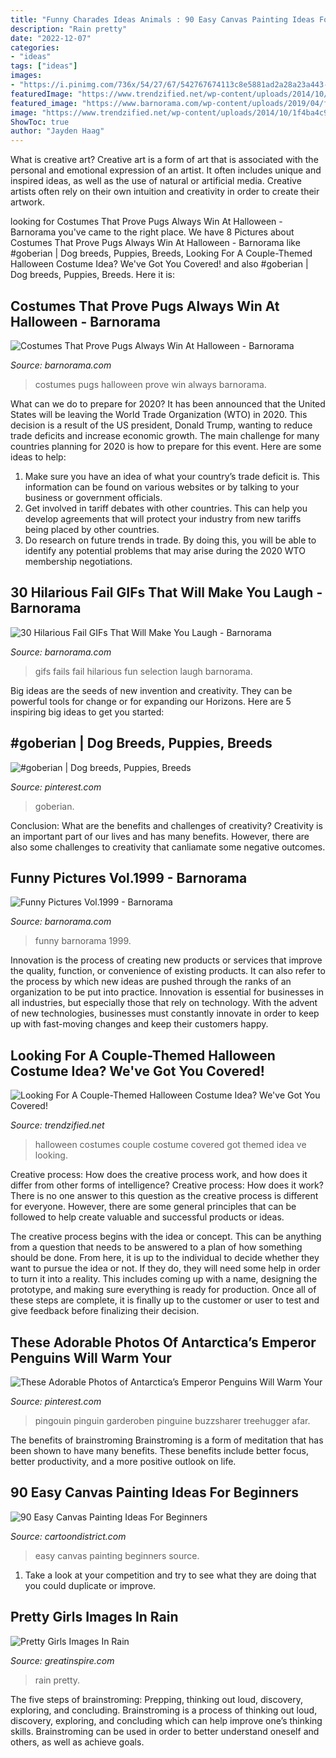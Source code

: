 ```yaml
---
title: "Funny Charades Ideas Animals : 90 Easy Canvas Painting Ideas For Beginners"
description: "Rain pretty"
date: "2022-12-07"
categories:
- "ideas"
tags: ["ideas"]
images:
- "https://i.pinimg.com/736x/54/27/67/542767674113c8e5881ad2a28a23a443--pins-puppy.jpg"
featuredImage: "https://www.trendzified.net/wp-content/uploads/2014/10/1f4ba4c9770656a8dda2b460b37847b9_650x.jpg"
featured_image: "https://www.barnorama.com/wp-content/uploads/2019/04/fail_gifs_are_both_hilarious_and_educational_30.gif"
image: "https://www.trendzified.net/wp-content/uploads/2014/10/1f4ba4c9770656a8dda2b460b37847b9_650x.jpg"
ShowToc: true
author: "Jayden Haag"
---
```



What is creative art?
Creative art is a form of art that is associated with the personal and emotional expression of an artist. It often includes unique and inspired ideas, as well as the use of natural or artificial media. Creative artists often rely on their own intuition and creativity in order to create their artwork.

	

		
looking for Costumes That Prove Pugs Always Win At Halloween - Barnorama you've came to the right place. We have 8 Pictures about Costumes That Prove Pugs Always Win At Halloween - Barnorama like #goberian | Dog breeds, Puppies, Breeds, Looking For A Couple-Themed Halloween Costume Idea? We&#039;ve Got You Covered! and also #goberian | Dog breeds, Puppies, Breeds. Here it is:
		
    
## Costumes That Prove Pugs Always Win At Halloween - Barnorama

<img loading=lazy src="https://www.barnorama.com/wp-content/images/2013/01/costumes-that-prove-pugs/25-costumes-that-prove-pugs.jpg" onerror="this.onerror=null;this.src='https://tse2.mm.bing.net/th?id=OIP.zaiMugI869rTmlHuaPqRGgDHEs&amp;pid=15.1';" alt="Costumes That Prove Pugs Always Win At Halloween - Barnorama">

_Source: barnorama.com_

>costumes pugs halloween prove win always barnorama. 

	

What can we do to prepare for 2020?
It has been announced that the United States will be leaving the World Trade Organization (WTO) in 2020. This decision is a result of the US president, Donald Trump, wanting to reduce trade deficits and increase economic growth. The main challenge for many countries planning for 2020 is how to prepare for this event. Here are some ideas to help: 
1. Make sure you have an idea of what your country’s trade deficit is. This information can be found on various websites or by talking to your business or government officials. 
2. Get involved in tariff debates with other countries. This can help you develop agreements that will protect your industry from new tariffs being placed by other countries. 
3. Do research on future trends in trade. By doing this, you will be able to identify any potential problems that may arise during the 2020 WTO membership negotiations.

    
## 30 Hilarious Fail GIFs That Will Make You Laugh - Barnorama

<img loading=lazy src="https://www.barnorama.com/wp-content/uploads/2019/04/fail_gifs_are_both_hilarious_and_educational_30.gif" onerror="this.onerror=null;this.src='https://tse1.mm.bing.net/th?id=OIP.R7Wa69yLCVp-Sh7CKg9c7gAAAA&amp;pid=15.1';" alt="30 Hilarious Fail GIFs That Will Make You Laugh - Barnorama">

_Source: barnorama.com_

>gifs fails fail hilarious fun selection laugh barnorama. 

	

Big ideas are the seeds of new invention and creativity. They can be powerful tools for change or for expanding our Horizons. Here are 5 inspiring big ideas to get you started: 

    
## #goberian | Dog Breeds, Puppies, Breeds

<img loading=lazy src="https://i.pinimg.com/736x/54/27/67/542767674113c8e5881ad2a28a23a443--pins-puppy.jpg" onerror="this.onerror=null;this.src='https://tse2.mm.bing.net/th?id=OIP.IsX5cf8jwCof4V9tOX8CoQHaJ3&amp;pid=15.1';" alt="#goberian | Dog breeds, Puppies, Breeds">

_Source: pinterest.com_

>goberian. 

	

Conclusion: What are the benefits and challenges of creativity?
Creativity is an important part of our lives and has many benefits. However, there are also some challenges to creativity that canliamate some negative outcomes.

    
## Funny Pictures Vol.1999 - Barnorama

<img loading=lazy src="https://www.barnorama.com/wp-content/uploads/2019/05/Funny-Pictures-1999-99.jpg" onerror="this.onerror=null;this.src='https://tse3.mm.bing.net/th?id=OIP.vJJUXQqgCr9iFU-fSeIlhQHaNc&amp;pid=15.1';" alt="Funny Pictures Vol.1999 - Barnorama">

_Source: barnorama.com_

>funny barnorama 1999. 

	

Innovation is the process of creating new products or services that improve the quality, function, or convenience of existing products. It can also refer to the process by which new ideas are pushed through the ranks of an organization to be put into practice. Innovation is essential for businesses in all industries, but especially those that rely on technology. With the advent of new technologies, businesses must constantly innovate in order to keep up with fast-moving changes and keep their customers happy.

    
## Looking For A Couple-Themed Halloween Costume Idea? We&#039;ve Got You Covered!

<img loading=lazy src="https://www.trendzified.net/wp-content/uploads/2014/10/1f4ba4c9770656a8dda2b460b37847b9_650x.jpg" onerror="this.onerror=null;this.src='https://tse1.mm.bing.net/th?id=OIP.tvk6GEIR1B0ecy7E5Dz-bQHaJ5&amp;pid=15.1';" alt="Looking For A Couple-Themed Halloween Costume Idea? We&#039;ve Got You Covered!">

_Source: trendzified.net_

>halloween costumes couple costume covered got themed idea ve looking. 

	

Creative process: How does the creative process work, and how does it differ from other forms of intelligence?
Creative process: How does it work?
There is no one answer to this question as the creative process is different for everyone. However, there are some general principles that can be followed to help create valuable and successful products or ideas. 

The creative process begins with the idea or concept. This can be anything from a question that needs to be answered to a plan of how something should be done. From here, it is up to the individual to decide whether they want to pursue the idea or not. If they do, they will need some help in order to turn it into a reality. This includes coming up with a name, designing the prototype, and making sure everything is ready for production. Once all of these steps are complete, it is finally up to the customer or user to test and give feedback before finalizing their decision.

    
## These Adorable Photos Of Antarctica’s Emperor Penguins Will Warm Your

<img loading=lazy src="https://i.pinimg.com/736x/b1/cb/d2/b1cbd215c96a5569570153dd394a3b22.jpg" onerror="this.onerror=null;this.src='https://tse4.mm.bing.net/th?id=OIP.wEjFkeAV70AgNplzojGrJwHaLH&amp;pid=15.1';" alt="These Adorable Photos of Antarctica’s Emperor Penguins Will Warm Your">

_Source: pinterest.com_

>pingouin pinguin garderoben pinguine buzzsharer treehugger afar. 

	

The benefits of brainstroming
Brainstroming is a form of meditation that has been shown to have many benefits. These benefits include better focus, better productivity, and a more positive outlook on life.

    
## 90 Easy Canvas Painting Ideas For Beginners

<img loading=lazy src="http://www.cartoondistrict.com/wp-content/uploads/2017/06/Easy-Canvas-Painting-Ideas-For-Beginners21-1.jpg" onerror="this.onerror=null;this.src='https://tse4.mm.bing.net/th?id=OIP.4OkhfQN4teidQ5dAVEC1JwHaJ4&amp;pid=15.1';" alt="90 Easy Canvas Painting Ideas For Beginners">

_Source: cartoondistrict.com_

>easy canvas painting beginners source. 

	

1. Take a look at your competition and try to see what they are doing that you could duplicate or improve.

    
## Pretty Girls Images In Rain

<img loading=lazy src="https://greatinspire.com/wp-content/uploads/2016/06/Pretty-Girls-Images-In-Rain-3.jpg" onerror="this.onerror=null;this.src='https://tse1.mm.bing.net/th?id=OIP.0BO5Tnfy1xHCkNBpyEE8kQHaLG&amp;pid=15.1';" alt="Pretty Girls Images In Rain">

_Source: greatinspire.com_

>rain pretty. 

	

The five steps of brainstroming: Prepping, thinking out loud, discovery, exploring, and concluding.
Brainstroming is a process of thinking out loud, discovery, exploring, and concluding which can help improve one’s thinking skills. Brainstroming can be used in order to better understand oneself and others, as well as achieve goals.

